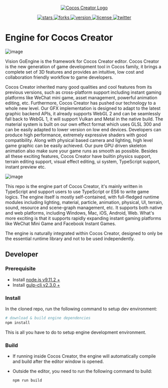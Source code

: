 <p align="center">
    <a href="https://www.cocos.com/">
        <img src="https://user-images.githubusercontent.com/1503156/112012067-d5cdf580-8b63-11eb-819a-1c32cf253b25.png"
             alt="Cocos Creator Logo">
    </a>
</p>
<p align="center">
    <a href="https://github.com/cocos/cocos-engine/stargazers">
        <img src="https://img.shields.io/github/stars/cocos/cocos-engine.svg?style=flat-square&colorB=4183c4"
             alt="stars">
    </a>
    <a href="https://github.com/cocos-creator/engine/network">
        <img src="https://img.shields.io/github/forks/cocos/cocos-engine.svg?style=flat-square&colorB=4183c4"
             alt="forks">
    </a>
    <a href="https://github.com/cocos-creator/engine/releases">
        <img src="https://img.shields.io/github/tag/cocos/cocos-engine.svg?label=version&style=flat-square&colorB=4183c4"
             alt="version">
    </a>
    <a href="./licenses/LICENSE">
        <img src="https://img.shields.io/badge/license-MIT-blue.svg?style=flat-square&colorB=4183c4"
             alt="license">
    </a>
    <a href="https://twitter.com/CocosEngine">
        <img src="https://img.shields.io/twitter/follow/CocosEngine.svg?logo=twitter&label=follow&style=flat-square&colorB=4183c4"
             alt="twitter">
    </a>
</p>

# Engine for Cocos Creator

![image](https://user-images.githubusercontent.com/1503156/111035862-53548000-8457-11eb-8e8b-52d854caf627.png)

Vision GoEngine is the framework for Cocos Creator editor. Cocos Creator is the new generation of game development tool in Cocos family, it brings a complete set of 3D features and provides an intuitive, low cost and collaboration friendly workflow to game developers.

Cocos Creator inherited many good qualities and cool features from its previous versions, such as cross-platform support including instant gaming platforms like WeChat mini game, asset management, powerful animation editing, etc. Furthermore, Cocos Creator has pushed our technology to a whole new level. Our GFX implementation is designed to adapt to the latest graphic backend APIs, it already supports WebGL 2 and can be seamlessly fall back to WebGL 1, it will support Vulkan and Metal in the native build. The material system is built on our own effect format which uses GLSL 300 and can be easily adapted to lower version on low end devices. Developers can produce high performance, extremely expressive shaders with good compatibility. Along with physical based camera and lighting, high level game graphic can be easily achieved. Our pure GPU driven skeleton animation also make sure your game runs as smooth as possible. Besides all these exciting features, Cocos Creator have builtin physics support, terrain editing support, visual effect editing, ui system, TypeScript support, instant preview etc.

![image](https://user-images.githubusercontent.com/1503156/111037166-f27c7600-845d-11eb-988f-4c2c8b5c7321.png)

This repo is the engine part of Cocos Creator, it's mainly written in TypeScript and support users to use TypeScript or ES6 to write game logics. The engine itself is mostly self-contained, with full-fledged runtime modules including lighting, material, particle, animation, physical, UI, terrain, sound, resource and scene-graph management, etc. It supports both native and web platforms, including Windows, Mac, iOS, Android, Web. What's more exciting is that it supports rapidly expanding instant gaming platforms like WeChat Mini Game and Facebook Instant Games.

The engine is naturally integrated within Cocos Creator, designed to only be the essential runtime library and not to be used independently.

## Developer

### Prerequisite

- Install [node.js v9.11.2 +](https://nodejs.org/)
- Install [gulp-cli v2.3.0 +](https://github.com/gulpjs/gulp/tree/master/docs/getting-started)

### Install

In the cloned repo, run the following command to setup dev environment:

```bash
# download & build engine dependencies
npm install
```

This is all you have to do to setup engine development environment.

### Build

- If running inside Cocos Creator, the engine will automatically compile and build after the editor window is opened.

- Outside the editor, you need to run the following command to build:

  ```bash
  npm run build
  ```

